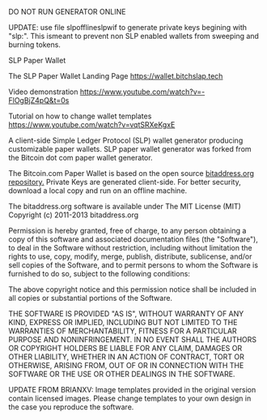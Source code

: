 DO NOT RUN GENERATOR ONLINE

UPDATE: use file slpofflineslpwif to generate private keys begining with "slp:<wif>". This ismeant to prevent non SLP enabled wallets from sweeping and burning tokens.
  
SLP Paper Wallet

The SLP Paper Wallet Landing Page
https://wallet.bitchslap.tech

Video demonstration
https://www.youtube.com/watch?v=-FlOgBjZ4pQ&t=0s

Tutorial on how to change wallet templates
https://www.youtube.com/watch?v=vqtSRXeKgxE

A client-side Simple Ledger Protocol (SLP) wallet generator producing customizable paper wallets.
SLP paper wallet generator was forked from the Bitcoin dot com paper wallet generator.

The Bitcoin.com Paper Wallet is based on the open source [bitaddress.org repository.](https://github.com/pointbiz/bitaddress.org) Private Keys are generated client-side. For better security, download a local copy and run on an offline machine. 

The bitaddress.org software is available under The MIT License (MIT) Copyright (c) 2011-2013 bitaddress.org

Permission is hereby granted, free of charge, to any person obtaining a copy of this software and associated documentation files (the "Software"), to deal in the Software without restriction, including without limitation the rights to use, copy, modify, merge, publish, distribute, sublicense, and/or sell copies of the Software, and to permit persons to whom the Software is furnished to do so, subject to the following conditions:

The above copyright notice and this permission notice shall be included in all copies or substantial portions of the Software.

THE SOFTWARE IS PROVIDED "AS IS", WITHOUT WARRANTY OF ANY KIND, EXPRESS OR IMPLIED, INCLUDING BUT NOT LIMITED TO THE WARRANTIES OF MERCHANTABILITY, FITNESS FOR A PARTICULAR PURPOSE AND NONINFRINGEMENT. IN NO EVENT SHALL THE AUTHORS OR COPYRIGHT HOLDERS BE LIABLE FOR ANY CLAIM, DAMAGES OR OTHER LIABILITY, WHETHER IN AN ACTION OF CONTRACT, TORT OR OTHERWISE, ARISING FROM, OUT OF OR IN CONNECTION WITH THE SOFTWARE OR THE USE OR OTHER DEALINGS IN THE SOFTWARE.


UPDATE FROM BRIANXV: Image templates provided in the original version contain licensed images. Please change templates to your own design in the case you reproduce the software.

